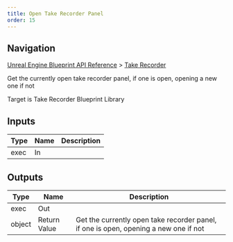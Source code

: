 ```yaml
---
title: Open Take Recorder Panel
order: 15
---
```

## Navigation

[Unreal Engine Blueprint API Reference](https://dev.epicgames.com/documentation/en-us/unreal-engine/BlueprintAPI) > [Take Recorder](https://dev.epicgames.com/documentation/en-us/unreal-engine/BlueprintAPI/TakeRecorder)

Get the currently open take recorder panel, if one is open, opening a new one if not

Target is Take Recorder Blueprint Library

## Inputs

| Type | Name | Description |
| --- | --- | --- |
| exec | In |  |

## Outputs

| Type | Name | Description |
| --- | --- | --- |
| exec | Out |  |
| object | Return Value | Get the currently open take recorder panel, if one is open, opening a new one if not |
